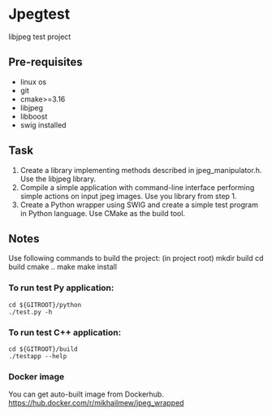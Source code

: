 # Jpegtest
libjpeg test project

## Pre-requisites
* linux os
* git
* cmake>=3.16
* libjpeg
* libboost
* swig installed

## Task
1. Create a library implementing methods described in jpeg\_manipulator.h. Use the libjpeg library.
2. Compile a simple application with command-line interface performing simple actions on input jpeg images. Use you library from step 1.
3. Create a Python wrapper using SWIG and create a simple test program in Python language. Use CMake as the build tool.

## Notes
Use following commands to build the project:
(in project root)
mkdir build
cd build
cmake ..
make
make install

### To run test Py application:

```
cd ${GITROOT}/python
./test.py -h
```

### To run test C++ application:

```
cd ${GITROOT}/build
./testapp --help
```

###  Docker image
You can get auto-built image from Dockerhub.
https://hub.docker.com/r/mikhailmew/jpeg_wrapped

```
